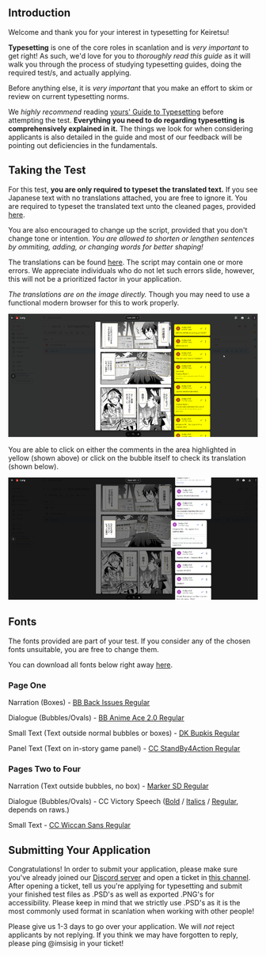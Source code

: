 ## Introduction

Welcome and thank you for your interest in typesetting for Keiretsu!

**Typesetting** is one of the core roles in scanlation and is *very important* to get right! As such, we'd love for you to *thoroughly read this guide* as it will walk you through the process of studying typesetting guides, doing the required test/s, and actually applying.

Before anything else, it is *very important* that you make an effort to skim or review on current typesetting norms.

We *highly recommend* reading [yours' Guide to Typesetting](https://docs.google.com/document/d/1Ss6AW07S8onlS1-SbgyoF4w1ve285B2fVqsgOtkKuLk/edit?usp=sharing) before attempting the test. **Everything you need to do regarding typesetting is comprehensively explained in it.** The things we look for when considering applicants is also detailed in the guide and most of our feedback will be pointing out deficiencies in the fundamentals.


## Taking the Test

For this test, **you are only required to typeset the translated text.** If you see Japanese text with no translations attached, you are free to ignore it. You are required to typeset the translated text unto the cleaned pages, provided [here](https://drive.google.com/drive/folders/1e9nOBPJobHKyl953ARKAzUeTY6_tQjBc?usp=drive_link).

You are also encouraged to change up the script, provided that you don't change tone or intention. *You are allowed to shorten or lengthen sentences by ommiting, adding, or changing words for better shaping!*

The translations can be found [here](https://drive.google.com/drive/folders/17u6A-55-ldFI_Hi5ZaolBLPxPCc7gMT8?usp=drive_link). The script may contain one or more errors. We appreciate individuals who do not let such errors slide, however, this will not be a prioritized factor in your application.

*The translations are on the image directly.* Though you may need to use a functional modern browser for this to work properly.

![Translated raw format](assets/highlighted.png)

You are able to click on either the comments in the area highlighted in yellow (shown above) or click on the bubble itself to check its translation (shown below).

![Linked bubble to comment](assets/bubbleorcomment.png)

## Fonts

The fonts provided are part of your test. If you consider any of the chosen fonts unsuitable, you are free to change them.

You can download all fonts below right away [here](https://drive.google.com/drive/folders/1Sk90sydcs-cL4s_WFxcOqfkhnt67dPgA?usp=drive_link).


### Page One

Narration (Boxes) - [BB Back Issues Regular](https://drive.google.com/file/d/1Aho89KenGoZj_miW1mu1GtsI5gL9onpd/view?usp=drive_link)

Dialogue (Bubbles/Ovals) - [BB Anime Ace 2.0 Regular](https://drive.google.com/file/d/1-5LC3qVsWh7JlbO0BBxT_ly1eti2zFad/view?usp=drive_link)

Small Text (Text outside normal bubbles or boxes) - [DK Bupkis Regular](https://drive.google.com/file/d/1p1-p7_QuqRd8ask6IDWD_vXBNupGZyDJ/view?usp=sharing)

Panel Text (Text on in-story game panel) - [CC StandBy4Action Regular](https://drive.google.com/file/d/11HWc1bQ2c8XQIKIfAyBvDW3uUqPuVUsp/view?usp=drive_link)


### Pages Two to Four

Narration (Text outside bubbles, no box) - [Marker SD Regular](https://drive.google.com/file/d/1bqv-iilI-hasaNOSec1k4EcZ-vOUTLpv/view?usp=drive_link)

Dialogue (Bubbles/Ovals) - CC Victory Speech ([Bold](https://drive.google.com/file/d/1ZB3_05XrlJBJVfGi33spZM2nPDOHTEUX/view?usp=drive_link) / [Italics](https://drive.google.com/file/d/10VibGrLpVJRSORdYZfaw688nK1Bu1ESm/view?usp=drive_link) / [Regular](https://drive.google.com/file/d/101C9WE387m_UPgki48-75MrOcO5zRaop/view?usp=drive_link), depends on raws.)

Small Text - [CC Wiccan Sans Regular](https://drive.google.com/file/d/1FV0lb_HDJqszxc-fqXBY8HHWx03vMLvs/view?usp=drive_link)

## Submitting Your Application

Congratulations! In order to submit your application, please make sure you've already joined our [Discord server](https://staff.keiretsu.cc) and open a ticket in [this channel](https://discordapp.com/channels/1131989690715754602/1167557074662731857). After opening a ticket, tell us you're applying for typesetting and submit your finished test files as .PSD's as well as exported .PNG's for accessibility. Please keep in mind that we strictly use .PSD's as it is the most commonly used format in scanlation when working with other people!

Please give us 1-3 days to go over your application. We will *not* reject applicants by not replying. If you think we may have forgotten to reply, please ping @imsisig in your ticket!
